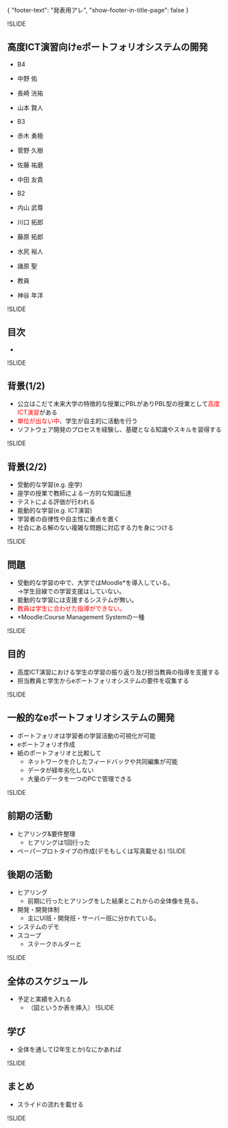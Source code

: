 {
    "footer-text": "発表用アレ",
    "show-footer-in-title-page": false
}

!SLIDE
## 高度ICT演習向けeポートフォリオシステムの開発
- B4
 - 中野 佑 
 - 長崎 洸祐 
 - 山本 賢人 

- B3
 - 赤木 勇極
 - 菅野 久樹
 - 佐藤 祐磨
 - 中田 友貴
- B2
 - 内山 武尊
 - 川口 拓郎
 - 藤原 拓郎
 - 水尻 裕人
 - 諸原 聖

- 教員
 - 神谷 年洋
 
!SLIDE
## 目次
- 

!SLIDE
## 背景(1/2)
- 公立はこだて未来大学の特徴的な授業にPBLがありPBL型の授業として<font color = #ff0000>高度ICT演習</font>がある
 - <font color = #ff0000>単位が出ない中</font>、学生が自主的に活動を行う
 - ソフトウェア開発のプロセスを経験し、基礎となる知識やスキルを習得する

!SLIDE
## 背景(2/2)
- 受動的な学習(e.g. 座学)
 - 座学の授業で教師による一方的な知識伝達
 - テストによる評価が行われる
- 能動的な学習(e.g. ICT演習)
 - 学習者の自律性や自主性に重点を置く
 - 社会にある解のない複雑な問題に対応する力を身につける

!SLIDE

## 問題
- 受動的な学習の中で、大学ではMoodle*を導入している。
 <br>→学生目線での学習支援はしていない。
- 能動的な学習には支援するシステムが無い。
- <font color = #ff0000>教員は学生に合わせた指導ができない。</font>
- *Moodle:Course Management Systemの一種

!SLIDE

## 目的
- 高度ICT演習における学生の学習の振り返り及び担当教員の指導を支援する
- 担当教員と学生からeポートフォリオシステムの要件を収集する

!SLIDE

## 一般的なeポートフォリオシステムの開発
- ポートフォリオは学習者の学習活動の可視化が可能
- eポートフォリオ作成
- 紙のポートフォリオと比較して
    * ネットワークを介したフィードバックや共同編集が可能
    * データが経年劣化しない
    * 大量のデータを一つのPCで管理できる

!SLIDE

## 前期の活動
- ヒアリング&要件整理
    * ヒアリングは1回行った
- ペーパープロトタイプの作成(デモもしくは写真載せる)
!SLIDE

## 後期の活動
- ヒアリング
    * 前期に行ったヒアリングをした結果とこれからの全体像を見る。
- 開発・開発体制
    * 主にUI班・開発班・サーバー班に分かれている。
- システムのデモ
- スコープ
    * ステークホルダーと

!SLIDE

## 全体のスケジュール
- 予定と実績を入れる
    * （図というか表を挿入）
!SLIDE

## 学び
- 全体を通して(2年生とか)なにかあれば

!SLIDE

## まとめ
- スライドの流れを載せる

!SLIDE
